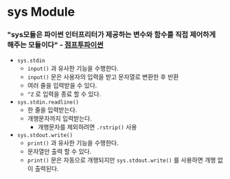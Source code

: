 # sys Module
### "sys모듈은 파이썬 인터프리터가 제공하는 변수와 함수를 직접 제어하게 해주는 모듈이다" - [점프투파이썬](https://wikidocs.net/33#sys)

* `sys.stdin`
    * `input()` 과 유사한 기능을 수행한다.
    * `input()` 문은 사용자의 입력을 받고 문자열로 변환한 후 반환
    * 여러 줄을 입력받을 수 있다.
    * `^Z` 로 입력을 종료 할 수 있다.
* `sys.stdin.readline()`
    * 한 줄을 입력받는다.
    * 개행문자까지 입력받는다.
        * 개행문자를 제외하려면 `.rstrip()` 사용
* `sys.stdout.write()`
    * `print()` 과 유사한 기능을 수행한다.
    * 문자열만 출력 할 수 있다.
    * `print()` 문은 자동으로 개행되지만 `sys.stdout.write()` 를 사용하면 개행 없이 출력된다.